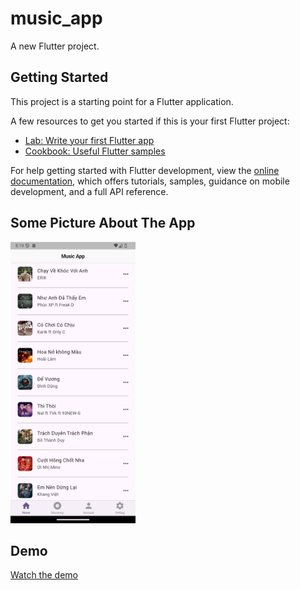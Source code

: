 # music_app

A new Flutter project.

## Getting Started

This project is a starting point for a Flutter application.

A few resources to get you started if this is your first Flutter project:

- [Lab: Write your first Flutter app](https://docs.flutter.dev/get-started/codelab)
- [Cookbook: Useful Flutter samples](https://docs.flutter.dev/cookbook)

For help getting started with Flutter development, view the
[online documentation](https://docs.flutter.dev/), which offers tutorials,
samples, guidance on mobile development, and a full API reference.

## Some Picture About The App
<img src="https://github.com/bentran1vn/PERSONAL-FLUTTER-MUSIC_APP/blob/main/demo/demo_home1.png" alt="Home Screen" width="200" height="450">

## Demo
[Watch the demo](https://github.com/bentran1vn/PERSONAL-FLUTTER-MUSIC_APP/blob/main/demo/demo1.webm)

